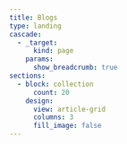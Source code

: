 ```yaml
---
title: Blogs
type: landing
cascade:
  - _target:
      kind: page
    params:
      show_breadcrumb: true
sections:
  - block: collection
      count: 20
    design:
      view: article-grid
      columns: 3
      fill_image: false
---
```

